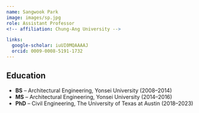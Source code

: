 ```yaml
---
name: Sangwook Park
image: images/sp.jpg
role: Assistant Professor
<!-- affiliation: Chung-Ang University -->

links:
  google-scholar: iuUI0MQAAAAJ
  orcid: 0009-0008-5191-1732
---
```


<h2 style="text-align: left;">Education</h2>
<ul style="text-align: left;">
  <li><strong>BS</strong> – Architectural Engineering, Yonsei University (2008–2014)</li>
  <li><strong>MS</strong> – Architectural Engineering, Yonsei University (2014–2016)</li>
  <li><strong>PhD</strong> – Civil Engineering, The University of Texas at Austin (2018–2023)</li>
</ul>
